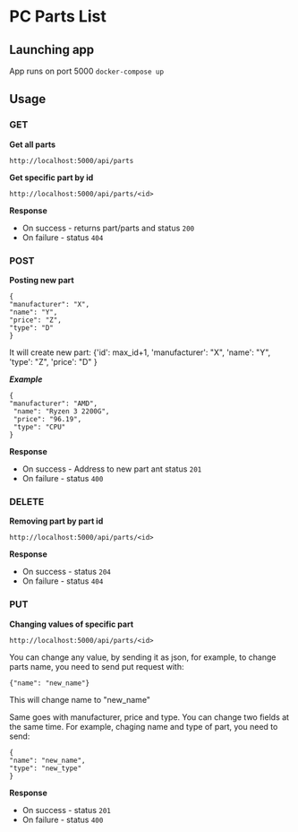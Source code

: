 # PC Parts List

## Launching app
App runs on port 5000
``` docker-compose up ```

## Usage

### GET

**Get all parts**

```http://localhost:5000/api/parts ```

**Get specific part by id**

```http://localhost:5000/api/parts/<id> ```

**Response**
- On success - returns part/parts and status `200`
- On failure - status `404`

### POST

**Posting new part**

``` 
{
"manufacturer": "X",
"name": "Y",
"price": "Z",
"type": "D"
}
```

It will create new part:
    {'id': max_id+1,
     'manufacturer': "X",
     'name': "Y",
     'type': "Z",
     'price': "D"
    }

***Example***
```
{
"manufacturer": "AMD",
 "name": "Ryzen 3 2200G",
 "price": "96.19",
 "type": "CPU"
}
```


**Response**
- On success - Address to new part ant status `201`
- On failure - status `400`

### DELETE

**Removing part by part id**

```http://localhost:5000/api/parts/<id> ```

**Response**
- On success - status `204`
- On failure - status `404`

### PUT

**Changing values of specific part**


```http://localhost:5000/api/parts/<id>```

You can change any value, by sending it as json, for example, to change <id> parts name, you need to send put request with:

```{"name": "new_name"}```

This will change <id> name to "new_name"

Same goes with manufacturer, price and type. You can change two fields at the same time. For example, chaging name and type of part, you need to send:

```
{ 
"name": "new_name", 
"type": "new_type"
}
```

**Response**
- On success - status `201`
- On failure - status `400`